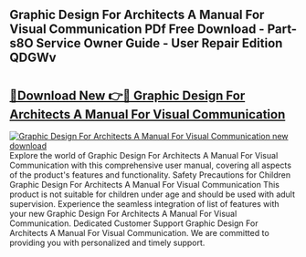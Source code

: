 ## Graphic Design For Architects A Manual For Visual Communication PDf Free Download - Part-s8O Service Owner Guide - User Repair Edition QDGWv

# <h2><a href="http://bc22917.oget.top/?id=Graphic+Design+For+Architects+A+Manual+For+Visual+Communication">🔗Download New 👉🔴 Graphic Design For Architects A Manual For Visual Communication</a></h2>

[![Graphic Design For Architects A Manual For Visual Communication new download](https://i.imgur.com/5g1atiW.png)](http://bc22917.oget.top/?id=Graphic+Design+For+Architects+A+Manual+For+Visual+Communication)
Explore the world of Graphic Design For Architects A Manual For Visual Communication with this comprehensive user manual, covering all aspects of the product's features and functionality. Safety Precautions for Children Graphic Design For Architects A Manual For Visual Communication This product is not suitable for children under age and should be used with adult supervision. Experience the seamless integration of list of features with your new Graphic Design For Architects A Manual For Visual Communication. Dedicated Customer Support Graphic Design For Architects A Manual For Visual Communication. We are committed to providing you with personalized and timely support.
